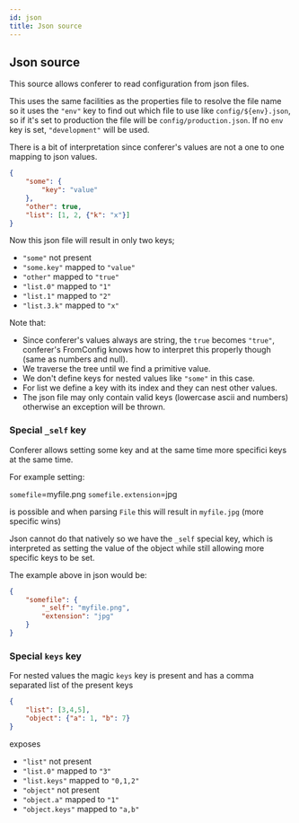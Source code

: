 ```yaml
---
id: json
title: Json source
---
```


## Json source

This source allows conferer to read configuration from json files.

This uses the same facilities as the properties file to resolve the file name so it uses the
`"env"` key to find out which file to use like `config/${env}.json`, so if it's set to
production the file will be `config/production.json`. If no `env` key is set,
`"development"` will be used.

There is a bit of interpretation since conferer's values are not a one to one mapping to
json values.

```json
{
    "some": {
        "key": "value"
    },
    "other": true,
    "list": [1, 2, {"k": "x"}]
}
```

Now this json file will result in only two keys;

* `"some"` not present
* `"some.key"` mapped to `"value"`
* `"other"` mapped to `"true"`
* `"list.0"` mapped to `"1"`
* `"list.1"` mapped to `"2"`
* `"list.3.k"` mapped to `"x"`

Note that:

* Since conferer's values always are string, the `true` becomes `"true"`, conferer's
    FromConfig knows how to interpret this properly though (same as numbers and null).
* We traverse the tree until we find a primitive value.
* We don't define keys for nested values like `"some"` in this case.
* For list we define a key with its index and they can nest other values.
* The json file may only contain valid keys (lowercase ascii and numbers)
  otherwise an exception will be thrown.

### Special `_self` key

Conferer allows setting some key and at the same time more specifici keys at the same
time.

For example setting:

`somefile`=myfile.png
`somefile.extension`=jpg

is possible and when parsing `File` this will result in `myfile.jpg` (more specific wins)

Json cannot do that natively so we have the `_self` special key, which is interpreted as
setting the value of the object while still allowing more specific keys to be set.

The example above in json would be:

```json
{
    "somefile": {
        "_self": "myfile.png",
        "extension": "jpg"
    }
}
```

### Special `keys` key

For nested values the magic `keys` key is present and has a comma separated list
of the present keys


```json
{
    "list": [3,4,5],
    "object": {"a": 1, "b": 7}
}
```

exposes

* `"list"` not present
* `"list.0"` mapped to `"3"`
* `"list.keys"` mapped to `"0,1,2"`
* `"object"` not present
* `"object.a"` mapped to `"1"`
* `"object.keys"` mapped to `"a,b"`
